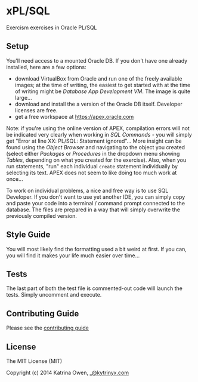 # xPL/SQL

Exercism exercises in Oracle PL/SQL

## Setup

You'll need access to a mounted Oracle DB. If you don't have one already
installed, here are a few options:
* download VirtualBox from Oracle and run one of the freely
available images; at the time of writing, the easiest to get started with
at the time of writing might be _Database App Development VM_. The
image is quite large...
* download and install the a version of the Oracle DB itself. Developer licenses
are free.
* get a free workspace at https://apex.oracle.com

Note: if you're using the online version of APEX, compilation errors will
not be indicated very clearly when working in _SQL Commands_ - you will simply
get "Error at line XX: PL/SQL: Statement ignored"... More insight can be
found using the _Object Browser_ and navigating to the object you created
(select either _Packages_ or _Procedures_ in the dropdown menu showing _Tables_,
depending on what you created for the exercise). Also, when you run statements,
"run" each individual `create` statement individually by selecting its text.
APEX does not seem to like doing too much work at once...

To work on individual problems, a nice and free way is to use SQL Developer. If 
you don't want to use yet another IDE, you can simply copy and paste your code
into a terminal / command prompt connected to the database. The files are
prepared in a way that will simply overwrite the previously compiled version.

## Style Guide

You will most likely find the formatting used a bit weird at first. If you can,
you will find it makes your life much easier over time...

## Tests

The last part of both the test file is commented-out code will launch the tests.
Simply uncomment and execute.

## Contributing Guide

Please see the [contributing guide](https://github.com/exercism/x-api/blob/master/CONTRIBUTING.md#the-exercise-data)

## License

The MIT License (MIT)

Copyright (c) 2014 Katrina Owen, _@kytrinyx.com
